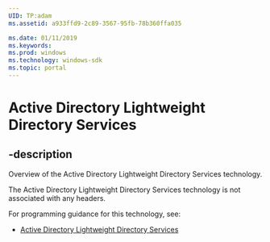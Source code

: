 ```yaml
---
UID: TP:adam
ms.assetid: a933ffd9-2c89-3567-95fb-78b360ffa035

ms.date: 01/11/2019
ms.keywords: 
ms.prod: windows
ms.technology: windows-sdk
ms.topic: portal
---
```


# Active Directory Lightweight Directory Services

## -description

Overview of the Active Directory Lightweight Directory Services technology.

The Active Directory Lightweight Directory Services technology is not associated with any headers.

For programming guidance for this technology, see:
* [Active Directory Lightweight Directory Services](/windows/desktop/adam)

